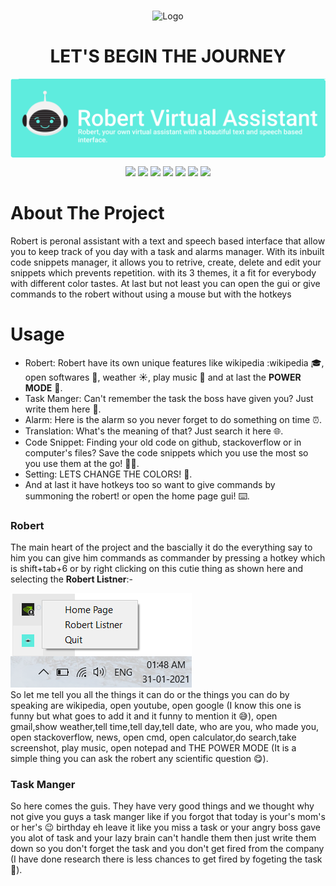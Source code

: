 
<br />
<p align="center">
    <img src="./Assets/Robert_Typography.gif" alt="Logo">

<h1 align="center">LET'S BEGIN THE JOURNEY</h1>
<img align="center" src="./Assets/Logo_banner.png" alt="Logo">

<p align="center">
    <img src="https://forthebadge.com/images/badges/made-with-python.svg">
    <img src="https://forthebadge.com/images/badges/built-by-developers.svg">
    <img src="https://forthebadge.com/images/badges/built-with-love.svg">
    <img src="https://forthebadge.com/images/badges/contains-tasty-spaghetti-code.svg">
    <img src="https://forthebadge.com/images/badges/open-source.svg">
    <img src="https://forthebadge.com/images/badges/for-you.svg">
    <img src="https://forthebadge.com/images/badges/powered-by-electricity.svg">
  </a>
</p>

# About The Project
Robert is peronal assistant with a text and speech based interface that allow you to keep track of you day with a task and alarms manager. With its inbuilt code snippets manager, it allows you to retrive, create, delete and edit your snippets which prevents repetition. with its 3 themes, it a fit for everybody with different color tastes.
At last but not least you can open the gui or give commands to the robert without using a mouse but with the hotkeys


# Usage 
- Robert: Robert have its own unique features like wikipedia :wikipedia 🎓, open softwares 🚀, weather ☀️, play music 🎵 and at last the **POWER MODE** 🧪.
- Task Manger: Can't remember the task the boss have given you? Just write them here 📝.
- Alarm: Here is the alarm so you never forget to do something on time ⏰.
- Translation: What's the meaning of that? Just search it here 🌐.
- Code Snippet: Finding your old code on github, stackoverflow or in computer's files? Save the code snippets which you use the most so you use them at the go! 👨‍💻.
- Setting: LETS CHANGE THE COLORS! 🎨.
- And at last it have hotkeys too so want to give commands by summoning the robert! or open the home page gui! ⌨️.

### Robert
The main heart of the project and the bascially it do the everything say to him you can give him commands as commander by pressing a hotkey which is shift+tab+6 or by right clicking on this cutie thing as shown here and selecting the **Robert Listner**:- 

![](https://github.com/Champions-clan/Robert-Assistant/blob/master/Assets/cutie%20thing.png?raw=true")     
So let me tell you all the things it can do or the things you can do by speaking are wikipedia, open youtube, open google (I know this one is funny but what goes to add it and it funny to mention it 😅), open gmail,show weather,tell time,tell day,tell date, who are you, who made you, open stackoverflow, news, open cmd, open calculator,do search,take screenshot, play music, open notepad and THE POWER MODE (It is a simple thing you can ask the robert any scientific question 😋).

### Task Manger
So here comes the guis. They have very good things and we thought why not give you guys a task manger like if you forgot that today is your's mom's or her's 😉 birthday eh leave it like you miss a task or your angry boss gave you alot of task and your lazy brain can't handle them then just write them down so you don't forget the task and you don't get fired from the company (I have done research there is less chances to get fired by fogeting the task 🤣).
